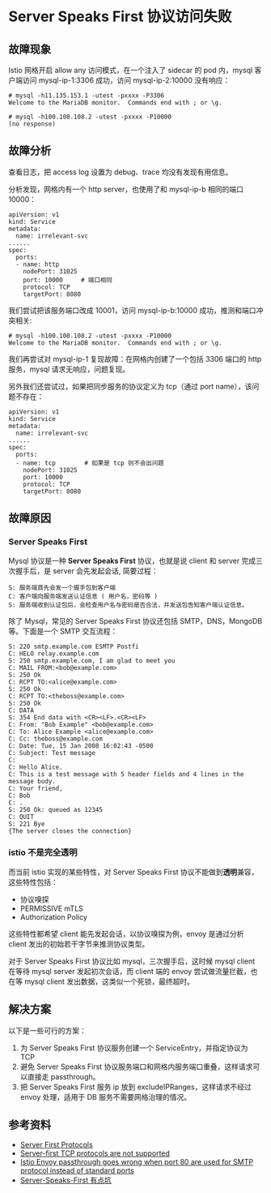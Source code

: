 # Server Speaks First 协议访问失败

## 故障现象

Istio 网格开启 allow any 访问模式，在一个注入了 sidecar 的 pod 内，mysql 客户端访问 mysql-ip-1:3306 成功，访问 mysql-ip-2:10000 没有响应：

```
# mysql -h11.135.153.1 -utest -pxxxx -P3306
Welcome to the MariaDB monitor.  Commands end with ; or \g.

# mysql -h100.108.108.2 -utest -pxxxx -P10000
(no response)
```

## 故障分析

查看日志，把 access log 设置为 debug、trace 均没有发现有用信息。

分析发现，网格内有一个 http server，也使用了和 mysql-ip-b 相同的端口 10000：

```
apiVersion: v1
kind: Service
metadata:
  name: irrelevant-svc
......
spec:
  ports:
  - name: http
    nodePort: 31025
    port: 10000     # 端口相同
    protocol: TCP
    targetPort: 8080
```

我们尝试把该服务端口改成 10001，访问 mysql-ip-b:10000 成功，推测和端口冲突相关:

```
# mysql -h100.108.108.2 -utest -pxxxx -P10000
Welcome to the MariaDB monitor.  Commands end with ; or \g.
```

我们再尝试对 mysql-ip-1 复现故障：在网格内创建了一个包括 3306 端口的 http 服务，mysql 请求无响应，问题复现。

另外我们还尝试过，如果把同步服务的协议定义为 tcp（通过 port name），该问题不存在：

```
apiVersion: v1
kind: Service
metadata:
  name: irrelevant-svc
......
spec:
  ports:
  - name: tcp        # 如果是 tcp 则不会出问题
    nodePort: 31025
    port: 10000
    protocol: TCP
    targetPort: 8080
```

## 故障原因

### Server Speaks First

Mysql 协议是一种 **Server Speaks First** 协议，也就是说 client 和 server 完成三次握手后，是 server 会先发起会话, 简要过程：

```
S: 服务端首先会发一个握手包到客户端
C: 客户端向服务端发送认证信息 ( 用户名，密码等 ) 
S: 服务端收到认证包后，会检查用户名与密码是否合法，并发送包告知客户端认证信息。
```

除了 Mysql，常见的 Server Speaks First 协议还包括 SMTP，DNS，MongoDB 等。下面是一个 SMTP 交互流程：

```
S: 220 smtp.example.com ESMTP Postfi
C: HELO relay.example.com
S: 250 smtp.example.com, I am glad to meet you
C: MAIL FROM:<bob@example.com>
S: 250 Ok
C: RCPT TO:<alice@example.com>
S: 250 Ok
C: RCPT TO:<theboss@example.com>
S: 250 Ok
C: DATA
S: 354 End data with <CR><LF>.<CR><LF>
C: From: "Bob Example" <bob@example.com>
C: To: Alice Example <alice@example.com>
C: Cc: theboss@example.com
C: Date: Tue, 15 Jan 2008 16:02:43 -0500
C: Subject: Test message
C:
C: Hello Alice.
C: This is a test message with 5 header fields and 4 lines in the message body.
C: Your friend,
C: Bob
C: .
S: 250 Ok: queued as 12345
C: QUIT
S: 221 Bye
{The server closes the connection}
```

### istio 不是完全透明

而当前 istio 实现的某些特性，对 Server Speaks First 协议不能做到**透明**兼容，这些特性包括：

* 协议嗅探
* PERMISSIVE mTLS
* Authorization Policy

这些特性都希望 client 能先发起会话，以协议嗅探为例，envoy 是通过分析 client 发出的初始若干字节来推测协议类型。

对于 Server Speaks First 协议比如 mysql，三次握手后，这时候 mysql client 在等待 mysql server 发起初次会话，而 client 端的 envoy 尝试做流量拦截，也在等 mysql client 发出数据，这类似一个死锁，最终超时。


## 解决方案

以下是一些可行的方案：

1. 为 Server Speaks First 协议服务创建一个 ServiceEntry，并指定协议为 TCP
2. 避免 Server Speaks First 协议服务端口和网格内服务端口重叠，这样请求可以直接走 passthrough。
3. 把 Server Speaks First 服务 ip 放到 excludeIPRanges，这样请求不经过 envoy 处理，适用于 DB 服务不需要网格治理的情况。


## 参考资料

* [Server First Protocols](https://istio.io/latest/docs/ops/deployment/requirements/#server-first-protocols)
* [Server-first TCP protocols are not supported](https://istio.io/latest/docs/ops/best-practices/security/#server-first-tcp-protocols-are-not-supported)
* [Istio Envoy passthrough goes wrong when port 80 are used for SMTP protocol instead of standard ports](https://www.linkedin.com/pulse/istio-envoy-passthrough-goes-wrong-when-port-80-used-smtp-liu-)
* [Server-Speaks-First 有点坑](https://www.cnblogs.com/hacker-linner/p/15122404.html)

